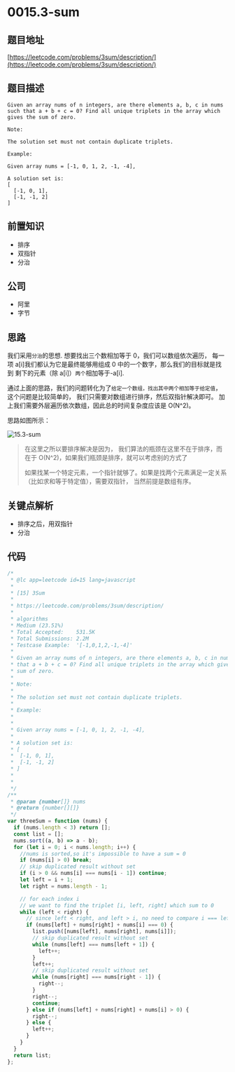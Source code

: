 # 0015.3-sum

## 题目地址

[https://leetcode.com/problems/3sum/description/](https://leetcode.com/problems/3sum/description/)

## 题目描述

```text
Given an array nums of n integers, are there elements a, b, c in nums such that a + b + c = 0? Find all unique triplets in the array which gives the sum of zero.

Note:

The solution set must not contain duplicate triplets.

Example:

Given array nums = [-1, 0, 1, 2, -1, -4],

A solution set is:
[
  [-1, 0, 1],
  [-1, -1, 2]
]
```

## 前置知识

* 排序
* 双指针
* 分治

## 公司

* 阿里
* 字节

## 思路

我们采用`分治`的思想. 想要找出三个数相加等于 0，我们可以数组依次遍历， 每一项 a\[i\]我们都认为它是最终能够用组成 0 中的一个数字，那么我们的目标就是找到 剩下的元素（除 a\[i\]）`两个`相加等于-a\[i\].

通过上面的思路，我们的问题转化为了`给定一个数组，找出其中两个相加等于给定值`， 这个问题是比较简单的， 我们只需要对数组进行排序，然后双指针解决即可。 加上我们需要外层遍历依次数组，因此总的时间复杂度应该是 O\(N^2\)。

思路如图所示：

![15.3-sum](https://tva1.sinaimg.cn/large/007S8ZIlly1ghltyijyb3j30l00e2q3p.jpg)

> 在这里之所以要排序解决是因为， 我们算法的瓶颈在这里不在于排序，而在于 O\(N^2\)，如果我们瓶颈是排序，就可以考虑别的方式了
>
> 如果找某一个特定元素，一个指针就够了。如果是找两个元素满足一定关系（比如求和等于特定值），需要双指针， 当然前提是数组有序。

## 关键点解析

* 排序之后，用双指针
* 分治

## 代码

```javascript
/*
 * @lc app=leetcode id=15 lang=javascript
 *
 * [15] 3Sum
 *
 * https://leetcode.com/problems/3sum/description/
 *
 * algorithms
 * Medium (23.51%)
 * Total Accepted:    531.5K
 * Total Submissions: 2.2M
 * Testcase Example:  '[-1,0,1,2,-1,-4]'
 *
 * Given an array nums of n integers, are there elements a, b, c in nums such
 * that a + b + c = 0? Find all unique triplets in the array which gives the
 * sum of zero.
 *
 * Note:
 *
 * The solution set must not contain duplicate triplets.
 *
 * Example:
 *
 *
 * Given array nums = [-1, 0, 1, 2, -1, -4],
 *
 * A solution set is:
 * [
 * ⁠ [-1, 0, 1],
 * ⁠ [-1, -1, 2]
 * ]
 *
 *
 */
/**
 * @param {number[]} nums
 * @return {number[][]}
 */
var threeSum = function (nums) {
  if (nums.length < 3) return [];
  const list = [];
  nums.sort((a, b) => a - b);
  for (let i = 0; i < nums.length; i++) {
    //nums is sorted,so it's impossible to have a sum = 0
    if (nums[i] > 0) break;
    // skip duplicated result without set
    if (i > 0 && nums[i] === nums[i - 1]) continue;
    let left = i + 1;
    let right = nums.length - 1;

    // for each index i
    // we want to find the triplet [i, left, right] which sum to 0
    while (left < right) {
      // since left < right, and left > i, no need to compare i === left and i === right.
      if (nums[left] + nums[right] + nums[i] === 0) {
        list.push([nums[left], nums[right], nums[i]]);
        // skip duplicated result without set
        while (nums[left] === nums[left + 1]) {
          left++;
        }
        left++;
        // skip duplicated result without set
        while (nums[right] === nums[right - 1]) {
          right--;
        }
        right--;
        continue;
      } else if (nums[left] + nums[right] + nums[i] > 0) {
        right--;
      } else {
        left++;
      }
    }
  }
  return list;
};
```

